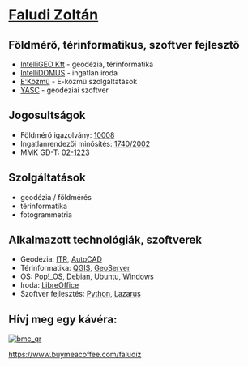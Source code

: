 # [Faludi Zoltán](https://github.com/faludiz?tab=repositories)

## Földmérő, térinformatikus, szoftver fejlesztő

- [IntelliGEO Kft](https://intelligeo.hu) - geodézia, térinformatika
- [IntelliDOMUS](https://intellidomus.hu) - ingatlan iroda
- [E:Közmű](https://ekozmu.hu) - E-közmű szolgáltatások
- [YASC](https://yasc.hu) - geodéziai szoftver

## Jogosultságok

- Földmérő igazolvány: [10008](https://lechnerkozpont.hu/oldal/foldmero-igazolvanyok-publikus-listaja)
- Ingatlanrendezői minősítés: [1740/2002](https://lechnerkozpont.hu/oldal/ingatlanrendezoi-nevjegyzek-publikus-valtozata)
- MMK GD-T: [02-1223](https://www.mmk.hu/nevjegyzek?id=54947)

## Szolgáltatások

- geodézia / földmérés
- térinformatika
- fotogrammetria

## Alkalmazott technológiák, szoftverek

- Geodézia: [ITR](http://www.itr.hu/), [AutoCAD](https://www.autodesk.com/products/autocad/overview)
- Térinformatika: [QGIS](https://qgis.org), [GeoServer](https://geoserver.org/)
- OS: [Pop!_OS](https://pop.system76.com/), [Debian](https://debian.org), [Ubuntu](https://ubuntu.com), [Windows](https://www.microsoft.com/windows/)
- Iroda: [LibreOffice](https://libreoffice.org)
- Szoftver fejlesztés: [Python](https://www.python.org/), [Lazarus](https://www.lazarus-ide.org/)

## Hívj meg egy kávéra:

[![bmc_qr](https://user-images.githubusercontent.com/89804084/208740036-e8d7cd50-1aed-4ae8-a36c-f4d221958299.png)](https://www.buymeacoffee.com/faludiz)

https://www.buymeacoffee.com/faludiz

<!---
faludiz/faludiz is a ✨ special ✨ repository because its `README.md` (this file) appears on your GitHub profile.
You can click the Preview link to take a look at your changes.
--->
